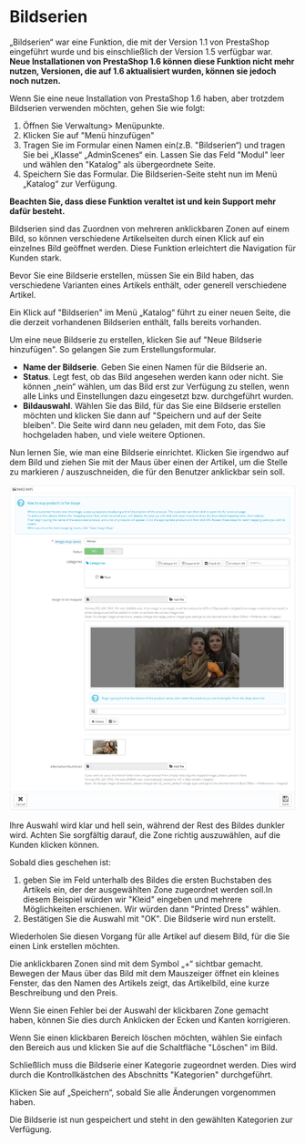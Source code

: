 # Bildserien

„Bildserien“ war eine Funktion, die mit der Version 1.1 von PrestaShop eingeführt wurde und bis einschließlich der Version 1.5 verfügbar war.\
**Neue Installationen von PrestaShop 1.6 können diese Funktion nicht mehr nutzen, Versionen, die auf 1.6 aktualisiert wurden, können sie jedoch noch nutzen.**

Wenn Sie eine neue Installation von PrestaShop 1.6 haben, aber trotzdem Bildserien verwenden möchten, gehen Sie wie folgt:

1. Öffnen Sie Verwaltung> Menüpunkte.
2. Klicken Sie auf "Menü hinzufügen"
3. Tragen Sie im Formular einen Namen ein(z.B. "Bildserien“) und tragen Sie bei „Klasse“ „AdminScenes“ ein. Lassen Sie das Feld "Modul" leer und wählen den "Katalog" als übergeordnete Seite.
4. Speichern Sie das Formular. Die Bildserien-Seite steht nun im Menü „Katalog“ zur Verfügung.

**Beachten Sie, dass diese Funktion veraltet ist und kein Support mehr dafür besteht.**

Bildserien sind das Zuordnen von mehreren anklickbaren Zonen auf einem Bild, so können verschiedene Artikelseiten durch einen Klick auf ein einzelnes Bild geöffnet werden. Diese Funktion erleichtert die Navigation für Kunden stark.

Bevor Sie eine Bildserie erstellen, müssen Sie ein Bild haben, das verschiedene Varianten eines Artikels enthält, oder generell verschiedene Artikel.

Ein Klick auf "Bildserien" im Menü „Katalog“ führt zu einer neuen Seite, die die derzeit vorhandenen Bildserien enthält, falls bereits vorhanden.

Um eine neue Bildserie zu erstellen, klicken Sie auf "Neue Bildserie hinzufügen". So gelangen Sie zum Erstellungsformular.

* **Name der Bildserie**. Geben Sie einen Namen für die Bildserie an.
* **Status**. Legt fest, ob das Bild angesehen werden kann oder nicht. Sie können „nein“ wählen, um das Bild erst zur Verfügung zu stellen, wenn alle Links und Einstellungen dazu eingesetzt bzw. durchgeführt wurden.
* **Bildauswahl**. Wählen Sie das Bild, für das Sie eine Bildserie erstellen möchten und klicken Sie dann auf "Speichern und auf der Seite bleiben". Die Seite wird dann neu geladen, mit dem Foto, das Sie hochgeladen haben, und viele weitere Optionen.

Nun lernen Sie, wie man eine Bildserie einrichtet. Klicken Sie irgendwo auf dem Bild und ziehen Sie mit der Maus über einen der Artikel, um die Stelle zu markieren / auszuschneiden, die für den Benutzer anklickbar sein soll.

![](../../../.gitbook/assets/23038578.png)

Ihre Auswahl wird klar und hell sein, während der Rest des Bildes dunkler wird. Achten Sie sorgfältig darauf, die Zone richtig auszuwählen, auf die Kunden klicken können.

Sobald dies geschehen ist:

1. geben Sie im Feld unterhalb des Bildes die ersten Buchstaben des Artikels ein, der der ausgewählten Zone zugeordnet werden soll.In diesem Beispiel würden wir "Kleid" eingeben und mehrere Möglichkeiten erschienen. Wir würden dann "Printed Dress" wählen.
2. Bestätigen Sie die Auswahl mit "OK". Die Bildserie wird nun erstellt.

Wiederholen Sie diesen Vorgang für alle Artikel auf diesem Bild, für die Sie einen Link erstellen möchten.

Die anklickbaren Zonen sind mit dem Symbol „+“ sichtbar gemacht. Bewegen der Maus über das Bild mit dem Mauszeiger öffnet ein kleines Fenster, das den Namen des Artikels zeigt, das Artikelbild, eine kurze Beschreibung und den Preis.

Wenn Sie einen Fehler bei der Auswahl der klickbaren Zone gemacht haben, können Sie dies durch Anklicken der Ecken und Kanten korrigieren.

Wenn Sie einen klickbaren Bereich löschen möchten, wählen Sie einfach den Bereich aus und klicken Sie auf die Schaltfläche "Löschen" im Bild.

Schließlich muss die Bildserie einer Kategorie zugeordnet werden. Dies wird durch die Kontrollkästchen des Abschnitts "Kategorien" durchgeführt.

Klicken Sie auf „Speichern“, sobald Sie alle Änderungen vorgenommen haben.

Die Bildserie ist nun gespeichert und steht in den gewählten Kategorien zur Verfügung.
